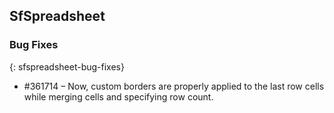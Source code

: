 ## SfSpreadsheet

### Bug Fixes
{: sfspreadsheet-bug-fixes}

* \#361714 – Now, custom borders are properly applied to the last row cells while merging cells and specifying row count.
